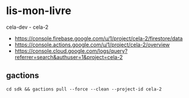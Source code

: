 # lis-mon-livre

cela-dev - cela-2

  - https://console.firebase.google.com/u/1/project/cela-2/firestore/data
  - https://console.actions.google.com/u/1/project/cela-2/overview
  - https://console.cloud.google.com/logs/query?referrer=search&authuser=1&project=cela-2


## gactions

`cd sdk && gactions pull --force --clean --project-id cela-2`

